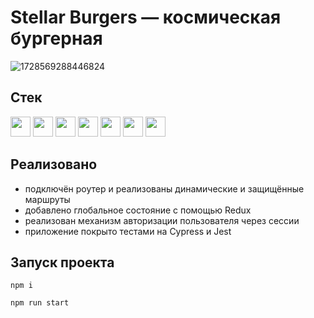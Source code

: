 # Stellar Burgers — космическая бургерная
![1728569288446824](https://github.com/user-attachments/assets/db457431-a2bd-4148-8d6c-6a7d3afd166b)

## Стек
<a href="https://www.typescriptlang.org/"><img height="32" width="32" src="https://cdn.simpleicons.org/typescript" /></a>
<a href="https://webpack.js.org/"><img height="32" width="32" src="https://cdn.simpleicons.org/webpack" /></a>
<a href="https://react.dev/"><img height="32" width="32" src="https://cdn.simpleicons.org/react" /></a>
<a href="https://redux.js.org/"><img height="32" width="32" src="https://cdn.simpleicons.org/redux" /></a>
<a href="https://docs.cypress.io/"><img height="32" width="32" src="https://cdn.simpleicons.org/cypress" /></a>
<a href="https://jestjs.io/"><img height="32" width="32" src="https://cdn.simpleicons.org/jest" /></a>
<a href="https://eslint.org/"><img height="32" width="32" src="https://cdn.simpleicons.org/eslint" /></a>

## Реализовано
- подключён роутер и реализованы динамические и защищённые маршруты
- добавлено глобальное состояние с помощью Redux
- реализован механизм авторизации пользователя через сессии
- приложение покрыто тестами на Cypress и Jest

## Запуск проекта
```
npm i
```
```
npm run start
```
